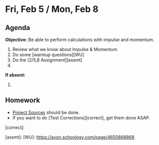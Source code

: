 Fri, Feb 5 / Mon, Feb 8
==================

Agenda
---------
**Objective:** Be able to perform calculations with impulse and momentum.

1. Review what we know about Impulse & Momentum
2. Do some [warmup questions][WU]
3. Do the [2/5,8 Assignment][assmt]
4. 


**If absent:**

 1. 

Homework 
-------------
- [Project Sources][sources] should be done.
- If you want to do [Test Corrections][correct], get them done ASAP.

[sources]: https://avon.schoology.com/assignment/4545023001
[correct]:

[assmt]: 
[WU]: https://avon.schoology.com/page/4650868868
<!--stackedit_data:
eyJoaXN0b3J5IjpbMTMxNzc5NTQxMiwzNTE5MjgzMTEsLTE3Mj
k1Njg2OTUsLTE4NjkxNjU1MjgsMTI5MDExNjQwMywtMTMwNzgx
NTAyOSw0NTMzMzU4MTgsLTY2MDk1Mjc5MywtMTM3MTMxODAyOS
wtMTcxOTUzODE5LC05OTAwMDI1MTYsLTEzMjc2MjQxNzIsLTc5
NjUwNTg0NV19
-->